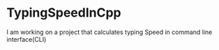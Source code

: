 # TypingSpeedInCpp
 I am working on a project that calculates typing Speed in command line interface(CLI)
